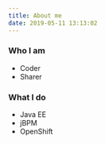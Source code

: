 ```yaml
---
title: About me
date: 2019-05-11 13:13:02
---
```

### Who I am
- Coder
- Sharer

### What I do
- Java EE
- jBPM
- OpenShift
